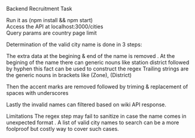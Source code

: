 Backend Recruitment Task


Run it as (npm install && npm start) <br/>
Access the API at localhost:3000/cities <br/>
Query params are country page limit 

Determination of the valid city name is done in 3 steps:

 The extra data at the begining & end of the name is removed .
 At the begining of the name there can generic nouns like station district followed by hyphen
 this fact can be used to construct the regex 
 Trailing strings are the generic nouns in brackets like (Zone), (District)
 
 Then the accent marks are removed followed by triming & replacement of spaces with underscores
 
 Lastly the invalid names can filtered based on wiki API response.
 
 
 Limitations 
 The regex step may fail to sanitize in case the name comes in unexpected format .
 A list of valid city names to search can be a more foolproof but costly way to cover such cases.
